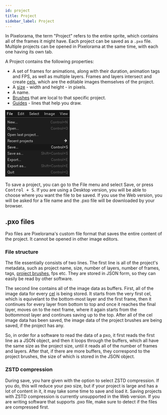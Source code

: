 ```yaml
---
id: project
title: Project
sidebar_label: Project
---
```


In Pixelorama, the term "Project" refers to the entire sprite, which contains all of the frames it might have. Each project can be saved as a `.pxo` file. Multiple projects can be opened in Pixelorama at the same time, with each one having its own tab.

A Project contains the following properties:
- A set of frames for animations, along with their duration, animation tags and FPS, as well as multiple layers. Frames and layers intersect and create [cels](cel), which are the editable images themselves of the project.
- A [size](../user_manual/transforming/#scale) - width and height - in pixels.
- A name.
- [Brushes](brush) that are local to that specific project.
- [Guides](../user_manual/user_interface/canvas/#rulers-and-guides) - lines that help you draw.

![Save Project](../../static/img/save_project.png)

To save a project, you can go to the File menu and select Save, or press <kbd>Control + S</kbd>. If you are using a Desktop version, you will be able to choose where you want the file to be saved. If you use the Web version, you will be asked for a file name and the .pxo file will be downloaded by your browser.


## .pxo files
Pxo files are Pixelorama's custom file format that saves the entire content of the project. It cannot be opened in other image editors.

### File structure
The file essentially consists of two lines. The first line is all of the project's metadata, such as project name, size, number of layers, number of frames, tags, [project brushes](brush), fps etc. They are stored in JSON form, so they can easily be read by other software.

The second line contains all of the image data as buffers. First, all of the image data for every [cel](cel) is being stored. It starts from the very first cel, which is equivelant to the bottom-most layer and the first frame, then it continues for every layer from bottom to top and once it reaches the final layer, moves on to the next frame, where it again starts from the bottommost layer and continues saving up to the top. After all of the cel image data has been saved, the image data of the project brushes are being saved, if the project has any.

So, in order for a software to read the data of a pxo, it first reads the first line as a JSON object, and then it loops through the buffers, which all have the same size as the project size, until it reads all of the number of frames and layers. After that, if there are more buffers, they correspond to the project brushes, the size of which is stored in the JSON object.

### ZSTD compression
During save, you hare given with the option to select ZSTD compression. If you do, this will reduce your pxo size, but if your project is large and has a lot of content in it, it may take some time to save and load it. Saving projects with ZSTD compression is currently unsupported in the Web version. If you are writing software that supports .pxo file, make sure to detect if the files are compressed first.
